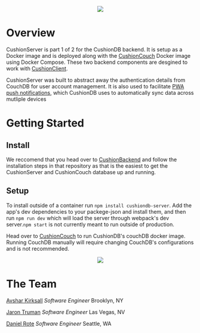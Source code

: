 <p align="center"><img src="https://cushiondb.github.io/img/logo-small.png"></p>

# Overview

CushionServer is part 1 of 2 for the CushionDB backend. It is setup as a Docker image and is deployed along with the [CushionCouch](https://github.com/CushionDB/CushionCouchDocker) Docker image using Docker Compose. These two backend components are desgined to work with [CushionClient](https://github.com/CushionDB/CushionClient).

CushionServer was built to abstract away the authentication details from CouchDB for user account management. It is also used to facilitate [PWA push notifications](https://developers.google.com/web/ilt/pwa/introduction-to-push-notifications), which CushionDB uses to automatically sync data across mutliple devices

# Getting Started

## Install

We reccomend that you head over to [CushionBackend](https://github.com/CushionDB/CushionBackend) and follow the installation steps in that repository as that is the easiest to get the CushionServer and CushionCouch database up and running.

## Setup

To install outside of a container run `npm install cushiondb-server`. Add the app's dev dependencies to your packege-json and install them, and then run `npm run dev` which will load the server through webpack's dev server.`npm start` is not currently meant to run outside of production.

Head over to [CushionCouch](https://github.com/CushionDB/CushionCouchDocker) to run CushionDB's couchDB docker image. Running CouchDB manually will require changing CouchDB's configurations and is not recommended.

<p align="center"><img src="https://cushiondb.github.io/img/cushion-backend-init.gif"></p>

# The Team

[Avshar Kirksall](https://avshrk.github.io/
) *Software Engineer* Brooklyn, NY

[Jaron Truman](https://jtruman88.github.io/
) *Software Engineer* Las Vegas, NV

[Daniel Rote](https://drote.github.io) *Software Engineer* Seattle, WA
